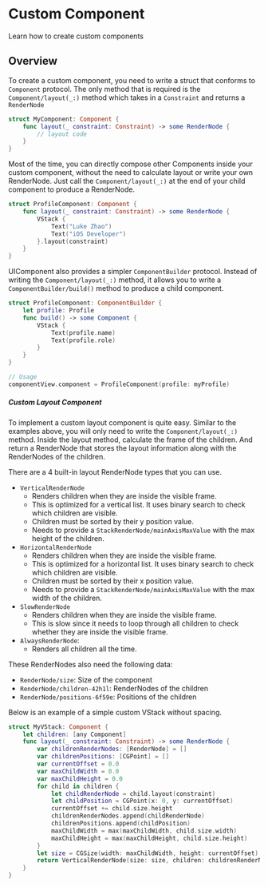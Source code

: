 # Custom Component

Learn how to create custom components

## Overview

To create a custom component, you need to write a struct that conforms to ``Component`` protocol.
The only method that is required is the ``Component/layout(_:)`` method which takes in a ``Constraint`` and returns a ``RenderNode``

```swift
struct MyComponent: Component {
    func layout(_ constraint: Constraint) -> some RenderNode {
        // layout code
    }
}
```

Most of the time, you can directly compose other Components inside your custom component, without the need to calculate layout or write your own RenderNode. Just call the ``Component/layout(_:)`` at the end of your child component to produce a RenderNode.

```swift
struct ProfileComponent: Component {
    func layout(_ constraint: Constraint) -> some RenderNode {
        VStack {
            Text("Luke Zhao")
            Text("iOS Developer")
        }.layout(constraint)
    }
}
```

UIComponent also provides a simpler ``ComponentBuilder`` protocol. Instead of writing the ``Component/layout(_:)`` method, it allows you to write a ``ComponentBuilder/build()`` method to produce a child component.

```swift
struct ProfileComponent: ComponentBuilder {
    let profile: Profile
    func build() -> some Component {
        VStack {
            Text(profile.name)
            Text(profile.role)
        }
    }
}

// Usage
componentView.component = ProfileComponent(profile: myProfile)
```

##### Custom Layout Component

To implement a custom layout component is quite easy. Similar to the examples above, you will only need to write the ``Component/layout(_:)`` method. Inside the layout method, calculate the frame of the children. And return a RenderNode that stores the layout information along with the RenderNodes of the children.


There are a 4 built-in layout RenderNode types that you can use.
- ``VerticalRenderNode``
    * Renders children when they are inside the visible frame. 
    * This is optimized for a vertical list. It uses binary search to check which children are visible.
    * Children must be sorted by their y position value.
    * Needs to provide a ``StackRenderNode/mainAxisMaxValue`` with the max height of the children.
- ``HorizontalRenderNode``
    * Renders children when they are inside the visible frame. 
    * This is optimized for a horizontal list. It uses binary search to check which children are visible.
    * Children must be sorted by their x position value.
    * Needs to provide a ``StackRenderNode/mainAxisMaxValue`` with the max width of the children.
- ``SlowRenderNode``
    * Renders children when they are inside the visible frame. 
    * This is slow since it needs to loop through all children to check whether they are inside the visible frame.
- ``AlwaysRenderNode``: 
    * Renders all children all the time.

These RenderNodes also need the following data:
* ``RenderNode/size``: Size of the component
* ``RenderNode/children-42h1l``: RenderNodes of the children
* ``RenderNode/positions-6f59e``: Positions of the children

Below is an example of a simple custom VStack without spacing.
```swift
struct MyVStack: Component {
    let children: [any Component]
    func layout(_ constraint: Constraint) -> some RenderNode {
        var childrenRenderNodes: [RenderNode] = []
        var childrenPositions: [CGPoint] = []
        var currentOffset = 0.0
        var maxChildWidth = 0.0
        var maxChildHeight = 0.0
        for child in children {
            let childRenderNode = child.layout(constraint)
            let childPosition = CGPoint(x: 0, y: currentOffset)
            currentOffset += child.size.height
            childrenRenderNodes.append(childRenderNode)
            childrenPositions.append(childPosition)
            maxChildWidth = max(maxChildWidth, child.size.width)
            maxChildHeight = max(maxChildHeight, child.size.height)
        }
        let size = CGSize(width: maxChildWidth, height: currentOffset)
        return VerticalRenderNode(size: size, children: childrenRenderNodes, positions: childrenPositions, mainAxisMaxValue: maxChildHeight)
    }
}
```
